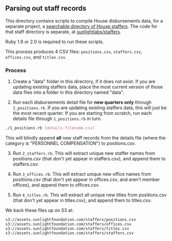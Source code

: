 ## Parsing out staff records

This directory contains scripts to compile House disbursements data, for a separate project, a [searchable directory of House staffers](http://staffers.sunlightfoundation.com/).  The code for that staff directory is separate, at [sunlightlabs/staffers](/sunlightlabs/staffers).

Ruby 1.9 or 2.0 is required to run these scripts.

This process produces 4 CSV files: `positions.csv`, `staffers.csv`, `offices.csv`, and `titles.csv`.

### Process

1. Create a "data" folder in this directory, if it does not exist. If you are updating existing staffers data, place the most current version of those data files into a folder in this directory named "data".

2. Run each disbursements detail file for **new quarters only** through `1_positions.rb`. If you are updating existing staffers data, this will just be the most recent quarter. If you are starting from scratch, run each details file through `1_positions.rb` in turn.

```bash
./1_positions.rb [details-filename.csv]
```

This will blindly append **all** new staff records from the details file (where the category is "PERSONNEL COMPENSATION") to positions.csv.

3. Run `2_staffers.rb`. This will extract unique new staffer names from positions.csv (that don't yet appear in staffers.csv), and append them to staffers.csv.

4. Run `3_offices.rb`. This will extract unique new office names from positions.csv (that don't yet appear in offices.csv, and aren't member offices), and append them to offices.csv.

5. Run `4_titles.rb`. This will extract all unique new titles from positions.csv (that don't yet appear in titles.csv), and append them to titles.csv.

We back these files up on S3 at:

```
s3://assets.sunlightfoundation.com/staffers/positions.csv
s3://assets.sunlightfoundation.com/staffers/offices.csv
s3://assets.sunlightfoundation.com/staffers/titles.csv
s3://assets.sunlightfoundation.com/staffers/staffers.csv
```